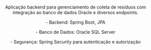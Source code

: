 <h1 align= "center"></h1>
<p align= "center">Aplicação backend para gerenciamento de coleta de resíduos com integração ao banco de dados Oracle e diversos endpoints.</p>
<p align= "center"> - Backend: Spring Boot, JPA</p>
<p align= "center"> - Banco de Dados: Oracle SQL Server</p>
<p align= "center"> - Segurança: Spring Security para autenticação e autorização</p>
